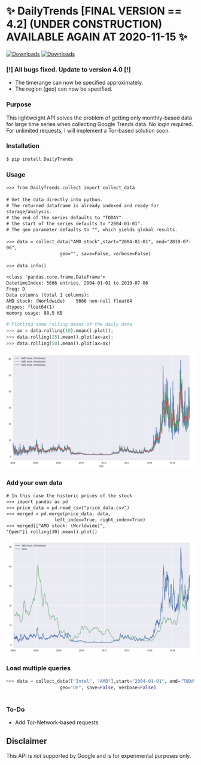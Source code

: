 #  ✨ DailyTrends [FINAL VERSION == 4.2] (UNDER CONSTRUCTION) AVAILABLE AGAIN AT 2020-11-15 ✨
[![Downloads](https://pepy.tech/badge/dailytrends/week)](https://pepy.tech/project/dailytrends/week)
[![Downloads](https://pepy.tech/badge/dailytrends/month)](https://pepy.tech/project/dailytrends/month)


### [!] All bugs fixed. Update to version 4.0 [!] 

- The timerange can now be specified approximately.
- The region (geo) can now be specified.


###  Purpose

This lightweight API solves the problem of getting only monthly-based data for large time series when collecting Google Trends data. No login required. For unlimited requests, I will implement a Tor-based solution soon.

### Installation

```bash
$ pip install DailyTrends
```


### Usage

```python3
>>> from DailyTrends.collect import collect_data

# Get the data directly into python.
# The returned dataframe is already indexed and ready for storage/analysis.
# the end of the series defaults to "TODAY".
# the start of the series defaults to "2004-01-01".
# The geo parameter defaults to "", which yields global results.

>>> data = collect_data("AMD stock",start="2004-01-01", end="2019-07-06",
                    geo="", save=False, verbose=False)    

>>> data.info()
```

```python3
<class 'pandas.core.frame.DataFrame'>
DatetimeIndex: 5666 entries, 2004-01-01 to 2019-07-06
Freq: D
Data columns (total 1 columns):
AMD stock: (Worldwide)    5666 non-null float64
dtypes: float64(1)
memory usage: 88.5 KB
```

```python
# Plotting some rolling means of the daily data
>>> ax = data.rolling(10).mean().plot();
>>> data.rolling(25).mean().plot(ax=ax);
>>> data.rolling(50).mean().plot(ax=ax)
```

![image.png](1.png)

### Add your own data
```python3
# In this case the historic prices of the stock
>>> import pandas as pd
>>> price_data = pd.read_csv("price_data.csv")
>>> merged = pd.merge(price_data, data,
                  left_index=True, right_index=True)
>>> merged[["AMD stock: (Worldwide)", "Open"]].rolling(30).mean().plot()
```
![image.png](2.png)

### Load multiple queries

```python
>>> data = collect_data(["Intel", "AMD"],start="2004-01-01", end="TODAY",
                    geo="DE", save=False, verbose=False)      
                
```




### To-Do

- Add Tor-Network-based requests







## **Disclaimer**

This API is *not* supported by Google and is for experimental purposes only.


